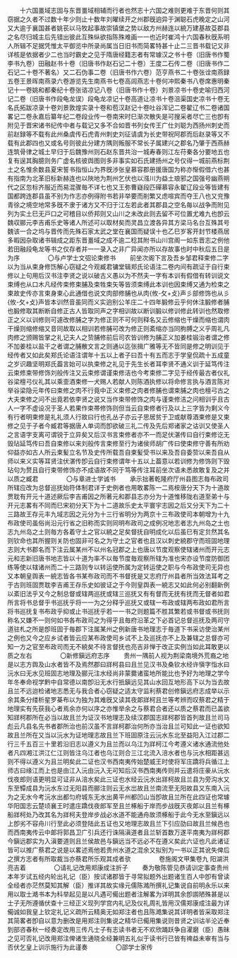 <!-- { "loadSidebar": true } -->
　　十六国畺域志固与东晋畺域相辅而行者也然志十六国之难则更难于东晋何则其窃据之久者不过数十年少则止十数年刘曜续开之州郡旣逈异于渊聪石虎晚定之山河又大逾于襄国甚者姚苌以马牧起事故崇镇堡之势以敌方州赫连以綂万建基故芟郡县之名尽归城主后先错出彼此互殊纵欲指陈殊难画一一也近时崔鸿十六国春秋旣系明人所辑不足据凭惟太平御览中所录尚属当日旧书而简畧特甚十止二三晋书载记又非详核是依据者少二也当时霸史之见于隋唐经籍志者有常璩汉之书十卷（旧唐书作蜀李书九卷）田融赵书十卷（旧唐书作赵石记二十卷）王度二石传二卷（旧唐书作二石记二十卷不著名）又二石伪事二卷（旧唐书作六卷）范亨燕书二十卷张诠南燕録五卷王景晖南燕录六卷游览先生南燕书七卷高闾燕志十卷何冲熙秦书八卷席惠明秦记十一卷姚和都秦纪十卷张谘凉记八卷（旧唐书作十卷）刘景凉书十卷史喻归西河记二卷（旧唐书作段龟龙误）段龟龙凉记十卷高道让凉书十卷沮渠国史凉书十卷无名氏拓跋凉录十卷刘景敦煌实录十卷和苞汉赵记十卷吐谷浑记二卷翟辽书二卷诸国畧记二卷永嘉后纂年纪二卷段业传一卷南宋时巳渐次散失是可搜采者尽亡三也卽有附见于晋宋诸书纪传中者与载记又多不合如晋书列女传王广仕刘聪为西扬州刺史而前赵録等不载有此州桑虞传石虎青州刺史刘征请虞为长史带祝阿郡而后赵录等又不载有此郡四也又或名号则彼此分建方隅则叛服不常长子属建兴之郡名乃肇于西燕赫连筑骨律之城土早归于后魏豫州则石赵东晋共治一城寿春则江左苻秦各分要地五也复有逞其胸臆则务广虚名核彼舆图则多非事实如石氏建扬州之号仅得一城前燕标荆土之名惟余数县夏宋誓书指恒山为界旣渉张皇慕容郡册援唐国为称亦惭假借六也甚有指南为北革旧标新赫连也以陜地为荆州乞伏也以漒川为益土琅邪之国强号幽燕朔代之区忽标齐服近而易混骤毎不详七也又王弥曹嶷段匹磾慕容永翟辽段业等皆建有国都跨连郡县虽不别为作志亦例得附书若非举要而削繁又虑喧宾而夺王八也又兖豫青徐之境空地常多旣不隶于诸方又不归于江左若此者其郡县之空名毎以战争而附见列为实土巳无戸口之可稽目以侨邦则又山川之未改此则去留不可位置尤难九也卽云魏収郦元李吉甫乐史等诸人所述可以取材矣而灵昌立渡各异其方梁马名台互殊其号魏该一合之坞与晋传而先殊石家太武之堂在襄国而疑误十也乙巳岁客开封节楼燕居多暇因杂取诸书辑成之距东晋畺域之成不逾二稔其附书山川宫阁一如东晋志之例他若田融段龟龙等书之仅存者并一一录入之非广异闻亦所以存故事也时中秋后五日是为序
　　
　　〇与卢学士文弨论束修书
　　前坐次阁下言及吾乡邹君释束修二字以为当从束身修饬解心窃疑之今观臧君镛堂辑郑氏论语注二卷内间有疏证于自行束修以上句用后汉书注李贤之说以破古义愚以为不然夫一字有本训有假借有转训说文束缚也从口木凡经传束修束脯及束牲束矢等皆须束缚此本训也因束缚又通为检束之束故史传亦言束身束心此通借也说文肉部修脯也从肉{攸-攵+攴}声彡部修饰也从彡{攸-攵+攴}声皆本训然音虽同而义实逈别公羊庄二十四年腶修云乎何休注腶修者脯也腶修取其断断自修正古人皆取同声之字相训故以断训腶以修训修此转训也然取修正之义以训修则可遽改修脯之字为修正则不可何则释名又云修缩也干燥而缩也谓肉干燥则缩修缩又音同故取以相训若修脯可改为修正则紊缩亦当同胊膊之义乎周礼凡肉修之颁赐皆掌之礼记夫人之贽脯修前后司农皆训修为脯正义加姜桂锻治者谓之修不加姜桂以盐干之者谓之脯散文言之则通以迄张揖广雅等无不皆同是修之明训见于经传者又如此矣郑氏论语注谓年十五以上者子曰吾十有五而志于学皇侃疏十五成童之岁识趣坚明郑氏葢言始可以执束修之礼见于先生长者耳李贤不通义训于延笃传注云束修束带修饰刘般传注又云束修谓谨束修洁也今考束修二字见于经传最古者仪礼谷梁檀弓仪礼其以乘壸酒束修一犬赐人若献人则陈酒执修以将命修言执与酒言陈对举谷梁隐元年传曰束修之肉不行竟中正义束修之肉者修脯也谓束脯之肉也檀弓古之大夫束修之问不出竟若依李贤之说又当作束带修饰之肉与谨束修洁之问相训乎且古人一字不虚设况于圣人若果作束帯修饰则但当云自束修者行及以上三字皆为剩义今有行者明束修是礼礼须人行故曰行也孔丛子亦云子思居贫于卫或献尊酒束修是又束修之见于子者今臧君等据唐人单词而卽欲破三礼二传及先后郑诸家之诂训又使圣人之言语字支离可谓锐于立异矣又后汉书言束修者亦不一而足伏湛传曰自行束修讫无毁玷延笃传曰吾自束修以来刘般传言束修至行为诸侯师胡广传曰使束修守善有所劝仰益亦如古人所云束髪立名节及史传所载吾自束髪受书以来及吾自委贽以来吾自从师以来义实等耳贤注伏湛传卽云自行束修谓年十五以上葢意以若训修为修饰则下毁玷句为赘且自行束带修饰亦不成语故不同于笃等传注耳前坐次语未悉故敢复及之并以质之臧君
　　
　　〇与章进士学诚书
　　承示拙著乾隆府厅州县图志毎布政司所辖应改为总督巡抚始符体制君详于史例者也用敢畧陈一二焉桉唐分天下为十道故贾耽有开元十道述厥后李吉甫因之所著元和郡县志亦分为十道惟移陇右道至弟十与开元志畧有不同而巳宋初分天下为十二道故乐史太平寰宇志因之后又分天下为二十三路故王存元丰九域志因之元分为十三行省明分为两京十三布政使司本朝增为十九布政使司虽俗尚沿元行省之旧称而实则同明布政司之成例况地志者志九州岛之土也志九州岛之土则毎方各着守土之官以綂之足矣督抚自明成化以后虽巳有定贠然其名则钦命也其所握则关防也固非可名之为守土之官者也且汉以刺史綂郡守而班固地理志则大书郡名而下注云属某州不以州名冠郡之上也唐以节度观察使辖诸州而开元志元和志新旧唐书地志皆以十道为率不以毎节度毎观察所辖为准也宋亦设节度防御团练等使以辖诸州而二十三路则专以转运使所属为定转运使之职与今布政使司无异也又本朝皇舆表一綂志皆各书某布政司而不书督抚是又志府厅州县者所当效法耳考之于古则班固贾耽李吉甫王存乐史如彼证之于今则皇舆表一綂志又如此何必别翻新例以紊旧法乎又今之制总督或辖两巡抚或辖三巡抚又有有督而无抚有抚而无督者如君所言将书总督乎书巡抚乎将一一为之分释乎巡抚又或辖一布政或辖两布政如君所言将书巡抚复书布政乎抑或止书巡抚乎若一一书之则题篇不胜其繁若或书督或书抚则称名又嫌不一则何如书各布政司之为得乎且毎府沿革之下必首记总督巡抚及两司守道驻札之所是卽班固于毎郡下注属某州之例新唐书地理志于毎道下书采访使治某州之例也又今之应乡试者皆云应某布政使司乡试不上及巡抚亦不上及兼辖之总督亦可知一方之官至布政司而无不綂矣不待言督抚也亮吉非惮于改正实例当如此耳敢更以质之左右
　　
　　〇新修鎭远府志序
　　贵州一隅前人视为荆梁南境外荒裔之地是以志方舆及山水者皆不及焉然郡曰牂柯县曰且兰见汉书及桑钦水经许愼字恉水曰沅水曰无水见班固志地理及郦元注水经尚非蒙爨诸蛮地所能比也予好为地理之学今年冬奉命视学黔中自常德以南卽沿无水行扺鎭远见其山水回互地形高下以为当去故且兰不远迨检诸地志悉无与我合者心窃疑之适太守监利蔡君创修鎭远府志成举以示余其条分缕析星罗棊布以为独为其难旣又读其夜郞牂柯且兰等考辨而叹蔡君之精于地理实有先获我心者焉余亦何以序之亦惟举余之与蔡君合者还以质之蔡君而已盖欲知牂柯郡所在必当以故且兰为证汉书地理志及续汉郡国志牂柯郡皆首列故且兰司马彪云凡县名先书者郡所治也前汉虽不言牂柯郡治何所亦当治且兰可知此一证也欲知故且兰所在又当以沅水为证地理志故且兰下班固原注云沅水东北至益阳入江过郡二行三千五百三十里若沿旧志以遵义为且兰而以乌江为牂柯江今考遵义诸水通流他处者凡四湘江洪江仁江则皆注乌江者也乌江则合三江北流入涪水者也与沅水相距甚远则不得以遵义为且兰明矣此二证也汉书西南夷传始楚威王时使将军庄蹻将兵循江上师古曰缘江而上也是由江入沅由沅入无可知后汉书西南夷传则并云遣将庄豪从沅水伐夜郎则语更明显可证非从涪水矣此三证也水经云沅水出牂柯故且兰县为旁沟水又东至镡成县为沅水东过无阳县而郦注则云无水岀故且兰南流至无阳故县又东南入沅为之无水今考沅水出都匀府城东无水出黄平州都凹山当卽故且兰所在此四证也常璩华阳国志云楚顷襄王时遣庄蹻伐夜郎军至且兰椓船于岸而步战旣灭夜郞以且兰有椓船牂柯处乃改其名为牂柯夫登岸步战必水道不能通舟故须椓船于此今无水至鎭远以上卽劣不容舟川行至此必须登陆此五证也又地理志故且兰下引应劭曰故且兰候邑也而西南夷传云中郞将郭昌卫广引兵还行诛隔滇道者且兰斩首数万遂平南夷为牂柯郡今鎭远郡实为入滇要道则且兰侯故邑与鎭远当不远必不在遵义矣此六证也凡此诸证皆可以推广蔡君之说是以畧述焉他若贵州水道之混余又拟别为一书以正其讹失俾后之撰方志者有所取裁当亦蔡君所乐观其成者欤
　　
　　卷施阁文甲集卷九 阳湖洪亮吉着
　　
　　〇请礼记改用郑康成注折子
　　奏为敬陈管见恭请训定事查贵州本年岁试五经内轮出礼记（臣）按试诸郡皆于寻常拟题外出题诸生百人中卽有曾读全经者亦茫然莫知其解（臣）推详其故实缘元儒陈澔所撰礼记集说自前明永乐以来用以取士澔书本为科举起见是以凡遇可僃出题者注解畧为详明其余卽謭陋殊甚是以士子无所遵循伏查十三经正义现列学宫内礼记及仪礼周礼皆用汉儒郑康成注最为详僃诚如我皇上钦定礼记义疏所云精奥无如郑注者也且陈澔集说其详明者皆采取郑注其简畧者卽自以意为删改是用郑注则集说之精华已僃用集说则昔贤之训诂半沦近奉到部咨春秋一经奏定改用三传凡士子有志读书者无不欢欣踊跃争自濯磨（臣）愚昧之见可否礼记改用郑注俾诸生通晓全经兼明五礼似于读书行已皆有禆益未审有当与否伏乞皇上训示施行为此谨奏
　　
　　〇邵学士家传
